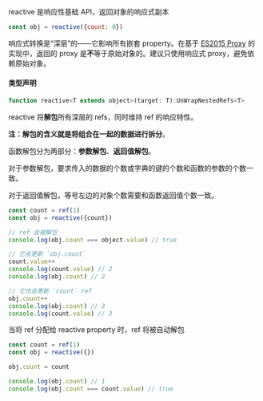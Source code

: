 reactive 是响应性基础 API，返回对象的响应式副本

```js
const obj = reactive({count: 0})
```

响应式转换是“深层”的——它影响所有嵌套 property。在基于 [ES2015 Proxy](https://developer.mozilla.org/zh-CN/docs/Web/JavaScript/Reference/Global_Objects/Proxy) 的实现中，返回的 proxy 是**不**等于原始对象的。建议只使用响应式 proxy，避免依赖原始对象。

#### 类型声明

```js
function reactive<T extends object>(target: T):UnWrapNestedRefs<T>
```

reactive 将**解包**所有深层的 refs，同时维持 ref 的响应特性。

**注：解包的含义就是将组合在一起的数据进行拆分**。

函数解包分为两部分：**参数解包**、**返回值解包**。

对于参数解包，要求传入的数据的个数或字典的键的个数和函数的参数的个数一致。

对于返回值解包，等号左边的对象个数需要和函数返回值个数一致。

```js
const count = ref(1)
const obj = reactive({count})

// ref 会被解包
console.log(obj.count === object.value) // true

// 它会更新 `obj.count`
count.value++
console.log(count.value) // 2
console.log(obj.count) // 2

// 它也会更新 `count` ref
obj.count++
console.log(obj.count) // 3
console.log(count.value) // 3
```

当将 ref 分配给 reactive property 时，ref 将被自动解包

```js
const count = ref(1)
const obj = reactive({})

obj.count = count

console.log(obj.count) // 1
console.log(obj.count === count.value) // true
```


